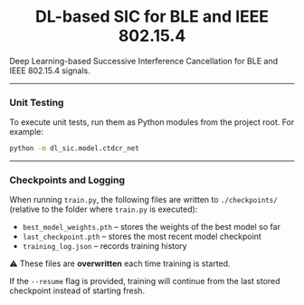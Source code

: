 <div align="center">

# DL-based SIC for BLE and IEEE 802.15.4

</div>

Deep Learning-based Successive Interference Cancellation for BLE and IEEE 802.15.4 signals.


---
### Unit Testing
To execute unit tests, run them as Python modules from the project root. For example:

```bash
python -m dl_sic.model.ctdcr_net
```
---
### Checkpoints and Logging

When running `train.py`, the following files are written to `./checkpoints/` (relative to the folder where `train.py` is executed):

- `best_model_weights.pth` – stores the weights of the best model so far
- `last_checkpoint.pth` – stores the most recent model checkpoint
- `training_log.json` – records training history

⚠️ These files are **overwritten** each time training is started.

If the `--resume` flag is provided, training will continue from the last stored checkpoint instead of starting fresh.
